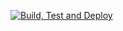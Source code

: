 [![Build, Test and Deploy](https://github.com/martinlandart/ml-challenge/actions/workflows/master_mlchallengemartinlandart.yml/badge.svg)](https://github.com/martinlandart/ml-challenge/actions/workflows/master_mlchallengemartinlandart.yml)
